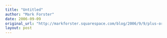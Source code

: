 ```yaml
---
title: "Untitled"
author: "Mark Forster"
date: 2006-09-09
original_url: "http://markforster.squarespace.com/blog/2006/9/9/plus-or-minus.html"
layout: post
---
```


